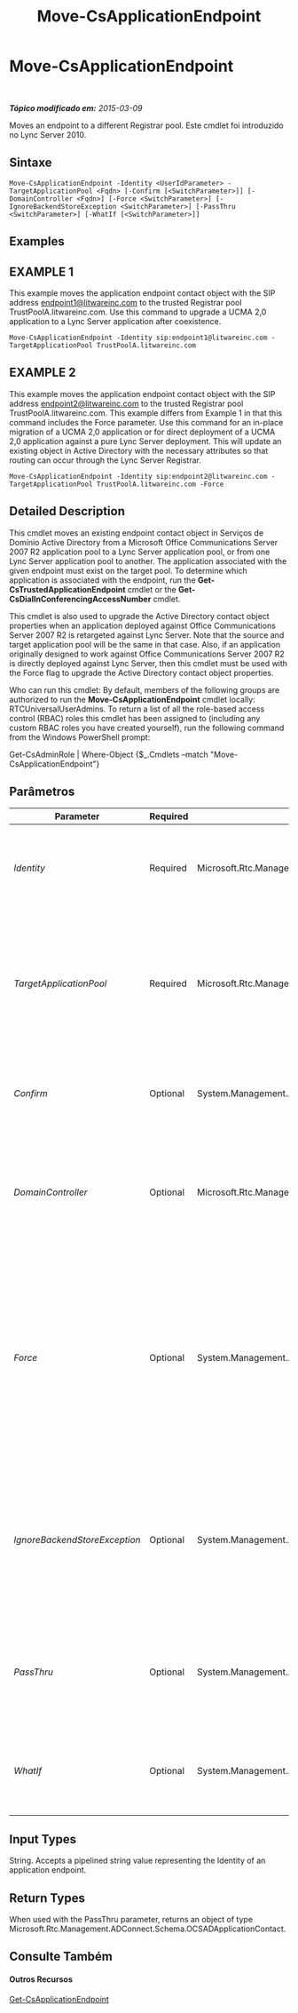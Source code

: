 ﻿---
title: Move-CsApplicationEndpoint
TOCTitle: Move-CsApplicationEndpoint
ms:assetid: 0f5a5b7a-aca5-4672-b712-d47683e28caf
ms:mtpsurl: https://technet.microsoft.com/pt-br/library/Gg398188(v=OCS.15)
ms:contentKeyID: 49305898
ms.date: 05/19/2016
mtps_version: v=OCS.15
ms.translationtype: HT
---

# Move-CsApplicationEndpoint

 

_**Tópico modificado em:** 2015-03-09_

Moves an endpoint to a different Registrar pool. Este cmdlet foi introduzido no Lync Server 2010.

## Sintaxe

    Move-CsApplicationEndpoint -Identity <UserIdParameter> -TargetApplicationPool <Fqdn> [-Confirm [<SwitchParameter>]] [-DomainController <Fqdn>] [-Force <SwitchParameter>] [-IgnoreBackendStoreException <SwitchParameter>] [-PassThru <SwitchParameter>] [-WhatIf [<SwitchParameter>]]

## Examples

## EXAMPLE 1

This example moves the application endpoint contact object with the SIP address endpoint1@litwareinc.com to the trusted Registrar pool TrustPoolA.litwareinc.com. Use this command to upgrade a UCMA 2,0 application to a Lync Server application after coexistence.

    Move-CsApplicationEndpoint -Identity sip:endpoint1@litwareinc.com -TargetApplicationPool TrustPoolA.litwareinc.com

## EXAMPLE 2

This example moves the application endpoint contact object with the SIP address endpoint2@litwareinc.com to the trusted Registrar pool TrustPoolA.litwareinc.com. This example differs from Example 1 in that this command includes the Force parameter. Use this command for an in-place migration of a UCMA 2,0 application or for direct deployment of a UCMA 2,0 application against a pure Lync Server deployment. This will update an existing object in Active Directory with the necessary attributes so that routing can occur through the Lync Server Registrar.

    Move-CsApplicationEndpoint -Identity sip:endpoint2@litwareinc.com -TargetApplicationPool TrustPoolA.litwareinc.com -Force

## Detailed Description

This cmdlet moves an existing endpoint contact object in Serviços de Domínio Active Directory from a Microsoft Office Communications Server 2007 R2 application pool to a Lync Server application pool, or from one Lync Server application pool to another. The application associated with the given endpoint must exist on the target pool. To determine which application is associated with the endpoint, run the **Get-CsTrustedApplicationEndpoint** cmdlet or the **Get-CsDialInConferencingAccessNumber** cmdlet.

This cmdlet is also used to upgrade the Active Directory contact object properties when an application deployed against Office Communications Server 2007 R2 is retargeted against Lync Server. Note that the source and target application pool will be the same in that case. Also, if an application originally designed to work against Office Communications Server 2007 R2 is directly deployed against Lync Server, then this cmdlet must be used with the Force flag to upgrade the Active Directory contact object properties.

Who can run this cmdlet: By default, members of the following groups are authorized to run the **Move-CsApplicationEndpoint** cmdlet locally: RTCUniversalUserAdmins. To return a list of all the role-based access control (RBAC) roles this cmdlet has been assigned to (including any custom RBAC roles you have created yourself), run the following command from the Windows PowerShell prompt:

Get-CsAdminRole | Where-Object {$\_.Cmdlets –match "Move-CsApplicationEndpoint"}

## Parâmetros


<table>
<colgroup>
<col style="width: 25%" />
<col style="width: 25%" />
<col style="width: 25%" />
<col style="width: 25%" />
</colgroup>
<thead>
<tr class="header">
<th>Parameter</th>
<th>Required</th>
<th>Type</th>
<th>Description</th>
</tr>
</thead>
<tbody>
<tr class="odd">
<td><p><em>Identity</em></p></td>
<td><p>Required</p></td>
<td><p>Microsoft.Rtc.Management.AD.UserIdParameter</p></td>
<td><p>The SIP address or distinguished name (DN) of the endpoint contact you want to move.</p></td>
</tr>
<tr class="even">
<td><p><em>TargetApplicationPool</em></p></td>
<td><p>Required</p></td>
<td><p>Microsoft.Rtc.Management.Deploy.Fqdn</p></td>
<td><p>The fully qualified domain name (FQDN) of the pool to which the endpoint is moving. The target pool must have a Registrar service dependency.</p></td>
</tr>
<tr class="odd">
<td><p><em>Confirm</em></p></td>
<td><p>Optional</p></td>
<td><p>System.Management.Automation.SwitchParameter</p></td>
<td><p>Solicita confirmação antes da execução do comando.</p></td>
</tr>
<tr class="even">
<td><p><em>DomainController</em></p></td>
<td><p>Optional</p></td>
<td><p>Microsoft.Rtc.Management.Deploy.Fqdn</p></td>
<td><p>Allows you to specify a domain controller. If no domain controller is specified, the first available will be used.</p></td>
</tr>
<tr class="odd">
<td><p><em>Force</em></p></td>
<td><p>Optional</p></td>
<td><p>System.Management.Automation.SwitchParameter</p></td>
<td><p>This flag is required if you are moving a Microsoft Unified Communications Managed API (UCMA) 2,0 contact object to the same pool but on a Lync Server deployment. This will force routing to occur through the Lync Server Registrar.</p></td>
</tr>
<tr class="even">
<td><p><em>IgnoreBackendStoreException</em></p></td>
<td><p>Optional</p></td>
<td><p>System.Management.Automation.SwitchParameter</p></td>
<td><p>When present, instructs the computer to ignore any errors that might occur with the backend database and attempt to move the application endpoint despite those errors.</p></td>
</tr>
<tr class="odd">
<td><p><em>PassThru</em></p></td>
<td><p>Optional</p></td>
<td><p>System.Management.Automation.SwitchParameter</p></td>
<td><p>Specifying this parameter will return the application endpoint object after the object has been moved.</p></td>
</tr>
<tr class="even">
<td><p><em>WhatIf</em></p></td>
<td><p>Optional</p></td>
<td><p>System.Management.Automation.SwitchParameter</p></td>
<td><p>Descreve o que aconteceria se o comando fosse executado sem ser executado de fato.</p></td>
</tr>
</tbody>
</table>


## Input Types

String. Accepts a pipelined string value representing the Identity of an application endpoint.

## Return Types

When used with the PassThru parameter, returns an object of type Microsoft.Rtc.Management.ADConnect.Schema.OCSADApplicationContact.

## Consulte Também

#### Outros Recursos

[Get-CsApplicationEndpoint](get-csapplicationendpoint.md)

